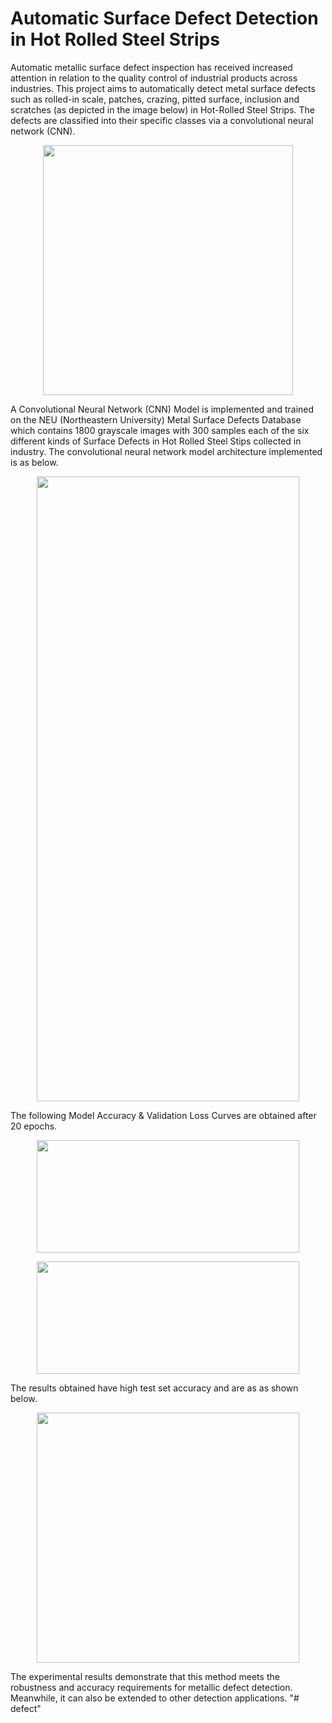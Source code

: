 # Automatic Surface Defect Detection in Hot Rolled Steel Strips

Automatic metallic surface defect inspection has received increased attention in relation to the quality control of industrial products across industries. This project aims to automatically detect metal surface defects such as rolled-in scale, patches, crazing, pitted surface, inclusion and scratches (as depicted in the image below) in Hot-Rolled Steel Strips. The defects are classified into their specific classes via a convolutional neural network (CNN). 

<p align="center">
    <img width="400" height="400" src = 'https://github.com/aviralchharia/Surface-Defect-Detection-of-Hot-Rolled-Steel-Strips/blob/master/Surface%20Defects.png?raw=true'>
</p>

A Convolutional Neural Network (CNN) Model is implemented and trained on the NEU (Northeastern University) Metal Surface Defects Database which contains 1800 grayscale images with 300 samples each of the six different kinds of Surface Defects in Hot Rolled Steel Stips collected in industry. The convolutional neural network model architecture implemented is as below.

<p align="center">
    <img width="420" height="1000" src = 'https://github.com/aviralchharia/Surface-Defect-Detection-in-Hot-Rolled-Steel-Strips/blob/master/CNN%20Model.png?raw=true'>
</p>

The following Model Accuracy & Validation Loss Curves are obtained after 20 epochs.

<p align="center">
    <img width="420" height="180" src = 'https://github.com/aviralchharia/Surface-Defect-Detection-in-Hot-Rolled-Steel-Strips/blob/master/Model%20Accuracy.png?raw=true'>
</p>

<p align="center">
    <img width="420" height="180" src = 'https://github.com/aviralchharia/Surface-Defect-Detection-in-Hot-Rolled-Steel-Strips/blob/master/Model%20Loss.png?raw=true'>
</p>

The results obtained have high test set accuracy and are as as shown below.

<p align="center">
    <img width="420" height="400" src = 'https://github.com/aviralchharia/Surface-Defect-Detection-of-Hot-Rolled-Steel-Strips/blob/master/Results.png?raw=true'>
</p>

The experimental results demonstrate that this method meets the robustness and accuracy requirements for metallic defect detection. Meanwhile, it can also be extended to other detection applications.
"# defect" 

